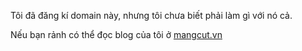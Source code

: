 Tôi đã đăng kí domain này, nhưng tôi chưa biết phải làm gì với nó cả.

Nếu bạn rảnh có thể đọc blog của tôi ở [mangcut.vn](https://mangcut.vn/)

